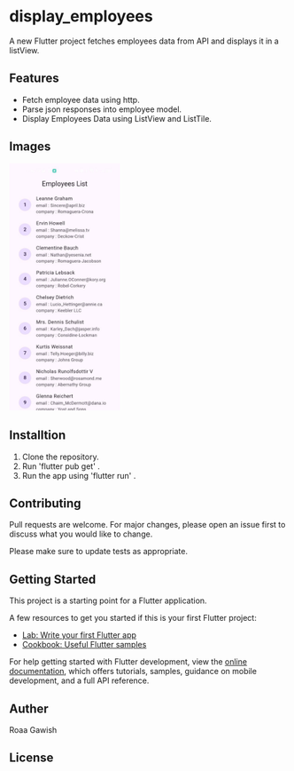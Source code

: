 # display_employees

A new Flutter project fetches employees data from API and displays it in a listView.


## Features 

 - Fetch employee data using http.
 - Parse json responses into employee model.
 - Display Employees Data using ListView and ListTile.


## Images

<img src="screenshot.jpg" alt="drawing" width="200"/>


## Installtion

 1. Clone the repository.
 2. Run 'flutter pub get' .
 3. Run the app using 'flutter run' .


## Contributing

Pull requests are welcome. For major changes, please open an issue first
to discuss what you would like to change.

Please make sure to update tests as appropriate.


## Getting Started

This project is a starting point for a Flutter application.

A few resources to get you started if this is your first Flutter project:

- [Lab: Write your first Flutter app](https://docs.flutter.dev/get-started/codelab)
- [Cookbook: Useful Flutter samples](https://docs.flutter.dev/cookbook)

For help getting started with Flutter development, view the
[online documentation](https://docs.flutter.dev/), which offers tutorials,
samples, guidance on mobile development, and a full API reference.


## Auther 
 Roaa Gawish 

## License